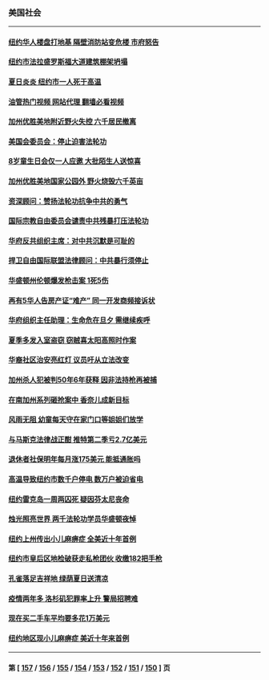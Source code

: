 ### 美国社会
---
#### [纽约华人楼盘打地基 隔壁消防站变危楼 市府怒告](../../pages/ncid1078160/n13788379.md?07251645) 
#### [纽约市法拉盛罗斯福大道建筑棚架坍塌](../../pages/ncid1078160/n13788373.md?07251645) 
#### [夏日炎炎 纽约市一人死于高温](../../pages/ncid1078160/n13788371.md?07251645) 
#### [油管热门视频 网站代理 翻墙必看视频](http://209.222.30.114:81/youtube.html?07251645)
#### [加州优胜美地附近野火失控 六千居民撤离](../../pages/ncid1078160/n13788260.md?07251645) 
#### [美国会委员会：停止迫害法轮功](../../pages/ncid1078160/n13788164.md?07251645) 
#### [8岁童生日会仅一人应邀 大批陌生人送惊喜](../../pages/ncid1078160/n13787750.md?07251645) 
#### [加州优胜美地国家公园外 野火烧毁六千英亩](../../pages/ncid1078160/n13787867.md?07251645) 
#### [资深顾问：赞扬法轮功抗争中共的勇气](../../pages/ncid1078160/n13787857.md?07251645) 
#### [国际宗教自由委员会谴责中共残暴打压法轮功](../../pages/ncid1078160/n13787849.md?07251645) 
#### [华府反共组织主席：对中共沉默是可耻的](../../pages/ncid1078160/n13787838.md?07251645) 
#### [捍卫自由国际联盟法律顾问：中共暴行须停止](../../pages/ncid1078160/n13787819.md?07251645) 
#### [华盛顿州伦顿爆发枪击案 1死5伤](../../pages/ncid1078160/n13787747.md?07251645) 
#### [再有5华人告房产证“难产” 同一开发商频接诉状](../../pages/ncid1078160/n13787538.md?07251645) 
#### [华府组织主任助理：生命危在旦夕 需继续疾呼](../../pages/ncid1078160/n13787503.md?07251645) 
#### [夏季多发入室盗窃 窃贼喜太阳高照时作案](../../pages/ncid1078160/n13787464.md?07251645) 
#### [华裔社区治安亮红灯 议员吁从立法改变](../../pages/ncid1078160/n13787416.md?07251645) 
#### [加州杀人犯被判50年6年获释 因非法持枪再被捕](../../pages/ncid1078160/n13787402.md?07251645) 
#### [在南加州系列砸抢案中 香奈儿成新目标](../../pages/ncid1078160/n13787397.md?07251645) 
#### [风雨无阻 幼童每天守在家门口等姐姐们放学](../../pages/ncid1078160/n13786938.md?07251645) 
#### [与马斯克法律战正酣 推特第二季亏2.7亿美元](../../pages/ncid1078160/n13787258.md?07251645) 
#### [退休者社保明年每月涨175美元 能抵通胀吗](../../pages/ncid1078160/n13786545.md?07251645) 
#### [高温导致纽约市数千户停电 数万户被迫省电](../../pages/ncid1078160/n13786765.md?07251645) 
#### [纽约雷克岛一周两囚死 疑因芬太尼丧命](../../pages/ncid1078160/n13786775.md?07251645) 
#### [烛光照亮世界  两千法轮功学员华盛顿夜悼](../../pages/ncid1078160/n13786496.md?07251645) 
#### [纽约上州传出小儿麻痹症 全美近十年首例](../../pages/ncid1078160/n13786767.md?07251645) 
#### [纽约市皇后区地检破获走私枪团伙 收缴182把手枪](../../pages/ncid1078160/n13786758.md?07251645) 
#### [孔雀落足吉祥地 绿荫夏日送清凉](../../pages/ncid1078160/n13786797.md?07251645) 
#### [疫情两年多 洛杉矶犯罪率上升 警局招聘难](../../pages/ncid1078160/n13786650.md?07251645) 
#### [现在买二手车平均要多花1万美元](../../pages/ncid1078160/n13786508.md?07251645) 
#### [纽约地区现小儿麻痹症 美近十年来首例](../../pages/ncid1078160/n13786502.md?07251645) 

---
#### 第 [ [157](./157.md?07251645) / [156](./156.md?07251645) / [155](./155.md?07251645) / [154](./154.md?07251645) / [153](./153.md?07251645) / [152](./152.md?07251645) / [151](./151.md?07251645) / [150](./150.md?07251645) ] 页
